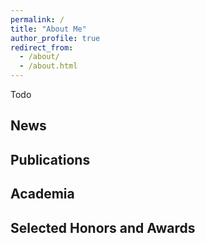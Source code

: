 ```yaml
---
permalink: /
title: "About Me"
author_profile: true
redirect_from: 
  - /about/
  - /about.html
---
```


Todo

## News

## Publications

## Academia

## Selected Honors and Awards
